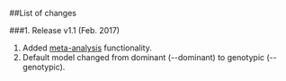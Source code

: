 ##List of changes

###1. Release v1.1 (Feb. 2017)
 1. Added [meta-analysis](meta.md) functionality.
 2. Default model changed from dominant (--dominant) to genotypic (--genotypic).
